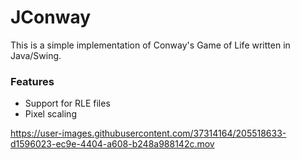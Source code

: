 # JConway
This is a simple implementation of Conway's Game of Life written in Java/Swing.

### Features

 - Support for RLE files
 - Pixel scaling

https://user-images.githubusercontent.com/37314164/205518633-d1596023-ec9e-4404-a608-b248a988142c.mov
